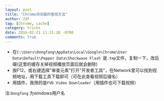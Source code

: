 ```yaml
---
layout: post
title: "Chrome浏览器的查找方法"
author: Zdf
tag: [Chrome, cache]
category: tricks
date: 2016-02-21 11:31:10 -0700
comments: true
---
```


* 在`C:\Users\Dongfang\AppData\Local\Google\Chrome\User Data\Default\Pepper Data\Shockwave Flash
`是`.tmp`文件，复制一下，改后缀(这里的缓存关掉视频播放页面后就会删除)
* 按F12，或右键选择"审查元素"打开"开发者工具"，在Network里可以找到视频地址，用下载工具下载即可（可在此查看视频后缀名）
* 用插件，我用的是`FVD Video Downloader`（用插件也可下载视频）

注:`Dongfang` 为windows用户名